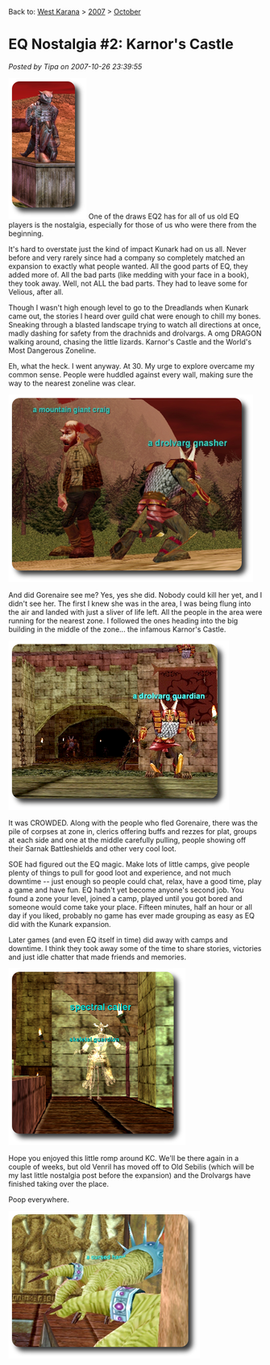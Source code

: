 Back to: [West Karana](/posts/westkarana.md) > [2007](/posts/2007/westkarana.md) > [October](./westkarana.md)
# EQ Nostalgia #2: Karnor's Castle

*Posted by Tipa on 2007-10-26 23:39:55*

![Statue in Dreadlands outside Firiona Vie zone](../../../uploads/2007/10/kc1.png) One of the draws EQ2 has for all of us old EQ players is the nostalgia, especially for those of us who were there from the beginning. 

It's hard to overstate just the kind of impact Kunark had on us all. Never before and very rarely since had a company so completely matched an expansion to exactly what people wanted. All the good parts of EQ, they added more of. All the bad parts (like medding with your face in a book), they took away. Well, not ALL the bad parts. They had to leave some for Velious, after all.

Though I wasn't high enough level to go to the Dreadlands when Kunark came out, the stories I heard over guild chat were enough to chill my bones. Sneaking through a blasted landscape trying to watch all directions at once, madly dashing for safety from the drachnids and drolvargs. A omg DRAGON walking around, chasing the little lizards. Karnor's Castle and the World's Most Dangerous Zoneline.

Eh, what the heck. I went anyway. At 30. My urge to explore overcame my common sense. People were huddled against every wall, making sure the way to the nearest zoneline was clear.

![](../../../uploads/2007/10/kc2.png)



And did Gorenaire see me? Yes, yes she did. Nobody could kill her yet, and I didn't see her. The first I knew she was in the area, I was being flung into the air and landed with just a sliver of life left. All the people in the area were running for the nearest zone. I followed the ones heading into the big building in the middle of the zone... the infamous Karnor's Castle.

![](../../../uploads/2007/10/kc4.png)



It was CROWDED. Along with the people who fled Gorenaire, there was the pile of corpses at zone in, clerics offering buffs and rezzes for plat, groups at each side and one at the middle carefully pulling, people showing off their Sarnak Battleshields and other very cool loot.

SOE had figured out the EQ magic. Make lots of little camps, give people plenty of things to pull for good loot and experience, and not much downtime -- just enough so people could chat, relax, have a good time, play a game and have fun. EQ hadn't yet become anyone's second job. You found a zone your level, joined a camp, played until you got bored and someone would come take your place. Fifteen minutes, half an hour or all day if you liked, probably no game has ever made grouping as easy as EQ did with the Kunark expansion.

Later games (and even EQ itself in time) did away with camps and downtime. I think they took away some of the time to share stories, victories and just idle chatter that made friends and memories.

![](../../../uploads/2007/10/kc5.png)



Hope you enjoyed this little romp around KC. We'll be there again in a couple of weeks, but old Venril has moved off to Old Sebilis (which will be my last little nostalgia post before the expansion) and the Drolvargs have finished taking over the place.

Poop everywhere.

![](../../../uploads/2007/10/kc6.png)







